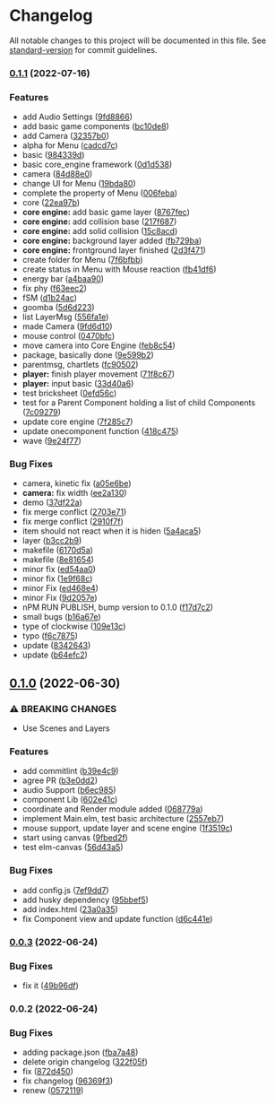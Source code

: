 # Changelog

All notable changes to this project will be documented in this file. See [standard-version](https://github.com/conventional-changelog/standard-version) for commit guidelines.

### [0.1.1](https://focs.ji.sjtu.edu.cn/git/SilverFOCS-22/p2team01/compare/v0.1.0...v0.1.1) (2022-07-16)


### Features

* add Audio Settings ([9fd8866](https://focs.ji.sjtu.edu.cn/git/SilverFOCS-22/p2team01/commit/9fd8866069cf693bb1cd1dafa669c7d308ce0a4a))
* add basic game components ([bc10de8](https://focs.ji.sjtu.edu.cn/git/SilverFOCS-22/p2team01/commit/bc10de87eb2dd15bb2679ee0c3da8e63b4c8c12c))
* add Camera ([32357b0](https://focs.ji.sjtu.edu.cn/git/SilverFOCS-22/p2team01/commit/32357b07eb480ec6e62887454d0b8315bbecc5d3))
* alpha for Menu ([cadcd7c](https://focs.ji.sjtu.edu.cn/git/SilverFOCS-22/p2team01/commit/cadcd7c6cce8a3b6b34d1e752142139a2faaf8ba))
* basic ([984339d](https://focs.ji.sjtu.edu.cn/git/SilverFOCS-22/p2team01/commit/984339dfa9cab134d316729518b3ea46c47ad74f))
* basic core_engine framework ([0d1d538](https://focs.ji.sjtu.edu.cn/git/SilverFOCS-22/p2team01/commit/0d1d5383715f12ca37b72a40eaed7a69564cd949))
* camera ([84d88e0](https://focs.ji.sjtu.edu.cn/git/SilverFOCS-22/p2team01/commit/84d88e04200db97a9a8cc457ca4ec80000113e3f))
* change UI for Menu ([19bda80](https://focs.ji.sjtu.edu.cn/git/SilverFOCS-22/p2team01/commit/19bda8016d4706d5b48cd69de3cd7c64a741a8a6))
* complete the property of Menu ([006feba](https://focs.ji.sjtu.edu.cn/git/SilverFOCS-22/p2team01/commit/006febab3446551450a2b45f4119df8aabbbe919))
* core ([22ea97b](https://focs.ji.sjtu.edu.cn/git/SilverFOCS-22/p2team01/commit/22ea97b0bc5fc40f75bc4a98a64d30abf500bc84))
* **core engine:** add basic game layer ([8767fec](https://focs.ji.sjtu.edu.cn/git/SilverFOCS-22/p2team01/commit/8767fec1730e3ef5bf645f2b9e4d29b98b6c7eef))
* **core engine:** add collision base ([217f687](https://focs.ji.sjtu.edu.cn/git/SilverFOCS-22/p2team01/commit/217f687d9d77b57299ce56714b5f963b423e62a4))
* **core engine:** add solid collision ([15c8acd](https://focs.ji.sjtu.edu.cn/git/SilverFOCS-22/p2team01/commit/15c8acdfc26b53579b99c3663c0d1dd196a300e7))
* **core engine:** background layer added ([fb729ba](https://focs.ji.sjtu.edu.cn/git/SilverFOCS-22/p2team01/commit/fb729ba89f20e96adb382a45a9f7e87c6eda279d))
* **core engine:** frontground layer finished ([2d3f471](https://focs.ji.sjtu.edu.cn/git/SilverFOCS-22/p2team01/commit/2d3f471bd41a04538ff4dc61d692fc01d6e01494))
* create folder for Menu ([7f6bfbb](https://focs.ji.sjtu.edu.cn/git/SilverFOCS-22/p2team01/commit/7f6bfbbd85d03999a04e07297ca78793dddd676c))
* create status in Menu with Mouse reaction ([fb41df6](https://focs.ji.sjtu.edu.cn/git/SilverFOCS-22/p2team01/commit/fb41df66e3c190a5c4537be7aa6fe4f935e15bfe))
* energy bar ([a4baa90](https://focs.ji.sjtu.edu.cn/git/SilverFOCS-22/p2team01/commit/a4baa9079d435f3fbd0db97d6bc8c3e91a53849d))
* fix phy ([f63eec2](https://focs.ji.sjtu.edu.cn/git/SilverFOCS-22/p2team01/commit/f63eec2b7795f87817f29202f2b89834e6746bfb))
* fSM ([d1b24ac](https://focs.ji.sjtu.edu.cn/git/SilverFOCS-22/p2team01/commit/d1b24ac937ee93716e4540fe0f907311e20352da))
* goomba ([5d6d223](https://focs.ji.sjtu.edu.cn/git/SilverFOCS-22/p2team01/commit/5d6d223395053e0daa0ec1b224b4b9e12dbefebc))
* list LayerMsg ([556fa1e](https://focs.ji.sjtu.edu.cn/git/SilverFOCS-22/p2team01/commit/556fa1ea306015506f047c34f98f8dfa6c16f3b7))
* made Camera ([9fd6d10](https://focs.ji.sjtu.edu.cn/git/SilverFOCS-22/p2team01/commit/9fd6d1058d6e445b9a997a87c63d908286ccc673))
* mouse control ([0470bfc](https://focs.ji.sjtu.edu.cn/git/SilverFOCS-22/p2team01/commit/0470bfc137e7faab7b9f30857fd40fdbc36a7fff))
* move camera into Core Engine ([feb8c54](https://focs.ji.sjtu.edu.cn/git/SilverFOCS-22/p2team01/commit/feb8c54eb5764a01a85d6516b2beedf6d47c9c94))
* package, basically done ([9e599b2](https://focs.ji.sjtu.edu.cn/git/SilverFOCS-22/p2team01/commit/9e599b289f1d7482965aeaac60858f4d5c36846a))
* parentmsg, chartlets ([fc90502](https://focs.ji.sjtu.edu.cn/git/SilverFOCS-22/p2team01/commit/fc90502cc523e6233516357b4b2ab8a1d83bb000))
* **player:** finish player movement ([71f8c67](https://focs.ji.sjtu.edu.cn/git/SilverFOCS-22/p2team01/commit/71f8c67e8f7ed28baed71ccf1ad3fd69efef1a19))
* **player:** input basic ([33d40a6](https://focs.ji.sjtu.edu.cn/git/SilverFOCS-22/p2team01/commit/33d40a6b06f6da5c3fc475b2a974f6d10545cc80))
* test bricksheet ([0efd56c](https://focs.ji.sjtu.edu.cn/git/SilverFOCS-22/p2team01/commit/0efd56c2a2846e028aab642d10d12f9382b80177))
* test for a Parent Component holding a list of child Components ([7c09279](https://focs.ji.sjtu.edu.cn/git/SilverFOCS-22/p2team01/commit/7c09279c09dc20a873744aa3800e50be9f2a2ecb))
* update core engine ([7f285c7](https://focs.ji.sjtu.edu.cn/git/SilverFOCS-22/p2team01/commit/7f285c7f6385401d8a9f454ebd784acbd2d3b651))
* update onecomponent function ([418c475](https://focs.ji.sjtu.edu.cn/git/SilverFOCS-22/p2team01/commit/418c475fe9da4350c5b8f9150fd16e49d97e349d))
* wave ([9e24f77](https://focs.ji.sjtu.edu.cn/git/SilverFOCS-22/p2team01/commit/9e24f7733e1bc34edf5323ac2fe50b5bb3d6248b))


### Bug Fixes

* camera, kinetic fix ([a05e6be](https://focs.ji.sjtu.edu.cn/git/SilverFOCS-22/p2team01/commit/a05e6beb630fdfbf8d6c8ce9924cce5fd28fe01c))
* **camera:** fix width ([ee2a130](https://focs.ji.sjtu.edu.cn/git/SilverFOCS-22/p2team01/commit/ee2a13088a295584f24f7fc1375686af9c059d05))
* demo ([37df22a](https://focs.ji.sjtu.edu.cn/git/SilverFOCS-22/p2team01/commit/37df22ae6f0df869b16e4829b8afe31c4b4a114d))
* fix merge conflict ([2703e71](https://focs.ji.sjtu.edu.cn/git/SilverFOCS-22/p2team01/commit/2703e715ace3f3e9642cd6a19600e8048f1a2408))
* fix merge conflict ([2910f7f](https://focs.ji.sjtu.edu.cn/git/SilverFOCS-22/p2team01/commit/2910f7f33e138095ed0be7ca7d6a56a90858d0cc))
* item should not react when it is hiden ([5a4aca5](https://focs.ji.sjtu.edu.cn/git/SilverFOCS-22/p2team01/commit/5a4aca523c6d7d5581fea83af3f46d075a469291))
* layer ([b3cc2b9](https://focs.ji.sjtu.edu.cn/git/SilverFOCS-22/p2team01/commit/b3cc2b9f085f2ad898686ac6404f9743728a7d94))
* makefile ([6170d5a](https://focs.ji.sjtu.edu.cn/git/SilverFOCS-22/p2team01/commit/6170d5a7ac934784ca770fad68450a49bffeed04))
* makefile ([8e81654](https://focs.ji.sjtu.edu.cn/git/SilverFOCS-22/p2team01/commit/8e816547a7f0b70916db7b122d29110db69ff0f6))
* minor fix ([ed54aa0](https://focs.ji.sjtu.edu.cn/git/SilverFOCS-22/p2team01/commit/ed54aa0554b4d7247ad1fe6c6a33359905f7766b))
* minor fix ([1e9f68c](https://focs.ji.sjtu.edu.cn/git/SilverFOCS-22/p2team01/commit/1e9f68cace8c0c4d3d5cc00947708b112ff50302))
* minor Fix ([ed468e4](https://focs.ji.sjtu.edu.cn/git/SilverFOCS-22/p2team01/commit/ed468e4e036adb7ff4b1591e469eb1745f285cc0))
* minor Fix ([9d2057e](https://focs.ji.sjtu.edu.cn/git/SilverFOCS-22/p2team01/commit/9d2057ec9f0e6915c6cb69e16320f18444276393))
* nPM RUN PUBLISH, bump version to 0.1.0 ([f17d7c2](https://focs.ji.sjtu.edu.cn/git/SilverFOCS-22/p2team01/commit/f17d7c25cdf41d39ea07c52e3960f4d471de544c))
* small bugs ([b16a67e](https://focs.ji.sjtu.edu.cn/git/SilverFOCS-22/p2team01/commit/b16a67e5c3360816674f7702d5bd4a443fdacfac))
* type of clockwise ([109e13c](https://focs.ji.sjtu.edu.cn/git/SilverFOCS-22/p2team01/commit/109e13c112f4728869d33ec744acf8446efc47ef))
* typo ([f6c7875](https://focs.ji.sjtu.edu.cn/git/SilverFOCS-22/p2team01/commit/f6c7875d1f8f97369ab23fbbeea23e5d5dc47fa4))
* update ([8342643](https://focs.ji.sjtu.edu.cn/git/SilverFOCS-22/p2team01/commit/8342643aa52d7514c42c2e4f68d47d471580f42c))
* update ([b64efc2](https://focs.ji.sjtu.edu.cn/git/SilverFOCS-22/p2team01/commit/b64efc21c09a92f2a58779d359a27511a71d2cea))

## [0.1.0](https://focs.ji.sjtu.edu.cn/git/SilverFOCS-22/p2team01/compare/v0.0.3...v0.1.0) (2022-06-30)


### ⚠ BREAKING CHANGES

* Use Scenes and Layers

### Features

* add commitlint ([b39e4c9](https://focs.ji.sjtu.edu.cn/git/SilverFOCS-22/p2team01/commit/b39e4c9537364426c9ead99cbd2ab27906e7bad9))
* agree PR ([b3e0dd2](https://focs.ji.sjtu.edu.cn/git/SilverFOCS-22/p2team01/commit/b3e0dd2e91c35d876bd2d7defb97f31762df1391))
* audio Support ([b6ec985](https://focs.ji.sjtu.edu.cn/git/SilverFOCS-22/p2team01/commit/b6ec985af7e5a95c66ddb487ee79cc97e23aaf43))
* component Lib ([602e41c](https://focs.ji.sjtu.edu.cn/git/SilverFOCS-22/p2team01/commit/602e41caebd7df3896d47925f0f421bb4e6a413e))
* coordinate and Render module added ([068779a](https://focs.ji.sjtu.edu.cn/git/SilverFOCS-22/p2team01/commit/068779a5cbc16c2fbded4e00b16f9991fd53192f))
* implement Main.elm, test basic architecture ([2557eb7](https://focs.ji.sjtu.edu.cn/git/SilverFOCS-22/p2team01/commit/2557eb7151e4349c17ad3313ec37a9cabf53aca7))
* mouse support, update layer and scene engine ([1f3519c](https://focs.ji.sjtu.edu.cn/git/SilverFOCS-22/p2team01/commit/1f3519cbd4b9017e9987e4b82b717b51128f5f4b))
* start using canvas ([9fbed2f](https://focs.ji.sjtu.edu.cn/git/SilverFOCS-22/p2team01/commit/9fbed2f4a2f560c80a162d2058a0674450c27391))
* test elm-canvas ([56d43a5](https://focs.ji.sjtu.edu.cn/git/SilverFOCS-22/p2team01/commit/56d43a5fd73203c6bf8dcf759332e364eded2a6e))


### Bug Fixes

* add config.js ([7ef9dd7](https://focs.ji.sjtu.edu.cn/git/SilverFOCS-22/p2team01/commit/7ef9dd76b75faa40356510d6eeb7df6310fa6763))
* add husky dependency ([95bbef5](https://focs.ji.sjtu.edu.cn/git/SilverFOCS-22/p2team01/commit/95bbef57ab2d53bca448c61f20ef95d3cf552f47))
* add index.html ([23a0a35](https://focs.ji.sjtu.edu.cn/git/SilverFOCS-22/p2team01/commit/23a0a3540d0ffcaa048dd377fd3f13a9b4bc19ee))
* fix Component view and update function ([d6c441e](https://focs.ji.sjtu.edu.cn/git/SilverFOCS-22/p2team01/commit/d6c441e0353c9f330d5d7dd687bcee661d8ea61d))

### [0.0.3](https://focs.ji.sjtu.edu.cn/git/SilverFOCS-22/p2team01/compare/v0.0.2...v0.0.3) (2022-06-24)


### Bug Fixes

* fix it ([49b96df](https://focs.ji.sjtu.edu.cn/git/SilverFOCS-22/p2team01/commit/49b96df027187ffada543796f86ee638d75c4e3c))

### 0.0.2 (2022-06-24)


### Bug Fixes

* adding package.json ([fba7a48](https://focs.ji.sjtu.edu.cn/git/SilverFOCS-22/p2team01/commit/fba7a48bfefd21a36be91e1a0c8c690b8dcde9ae))
* delete origin changelog ([322f05f](https://focs.ji.sjtu.edu.cn/git/SilverFOCS-22/p2team01/commit/322f05f6752e3cd5a44e7895c04bff1fdbc90721))
* fix ([872d450](https://focs.ji.sjtu.edu.cn/git/SilverFOCS-22/p2team01/commit/872d450192b8bbd6930375358db1b07a7fd3279c))
* fix changelog ([96369f3](https://focs.ji.sjtu.edu.cn/git/SilverFOCS-22/p2team01/commit/96369f3c5faa6ad2a220bd6ead58580dafd00784))
* renew ([0572119](https://focs.ji.sjtu.edu.cn/git/SilverFOCS-22/p2team01/commit/05721197169263360f86b3c861479d8c0cb7463c))
